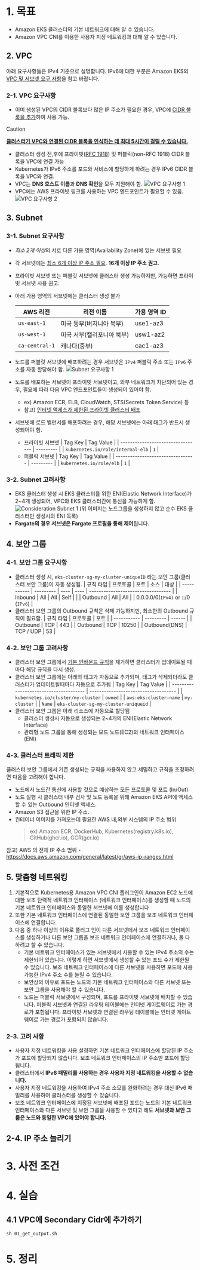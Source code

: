 # 1. 목표

- Amazon EKS 클러스터의 기본 네트워크에 대해 알 수 있습니다.
- Amazon VPC CNI를 이용한 사용자 지정 네트워킹과 대해 알 수 있습니다.

## 2. VPC

아래 요구사항들은 IPv4 기준으로 설명합니다. IPv6에 대한 부분은 Amazon EKS의 [VPC 및 서브넷 요구 사항](https://docs.aws.amazon.com/ko_kr/eks/latest/userguide/network-reqs.html)을 참고 바랍니다.

### 2-1. VPC 요구사항

- 이미 생성된 VPC의 CIDR 블록보다 많은 IP 주소가 필요한 경우, VPC에 [CIDR 블록을 추가](https://docs.aws.amazon.com/vpc/latest/userguide/working-with-vpcs.html#add-ipv4-cidr)하여 사용 가능.
> [!CAUTION]
> **<ins>클러스터가 VPC와 연결된 CIDR 블록을 인식하는 데 최대 5시간이 걸릴 수 있습니다.</ins>**
- 클러스터 생성 전,후에 프라이빗([RFC 1918](https://datatracker.ietf.org/doc/html/rfc1918)) 및 퍼블릭(non-RFC 1918) CIDR 블록을 VPC에 연결 가능
- Kubernetes가 IPv6 주소를 포드와 서비스에 할당하게 하려는 경우 IPv6 CIDR 블록을 VPC와 연결.
- VPC는 **DNS 호스트 이름**과 **DNS 확인**을 모두 지원해야 함.
  ![VPC 요구사항 1](images/requirement-vpc-1.png)
- VPC에는 AWS 프라이빗 링크를 사용하는 VPC 엔드포인트가 필요할 수 있음.
  ![VPC 요구사항 2](images/requirement-vpc-2.png)

## 3. Subnet

### 3-1. Subnet 요구사항

- *최소 2개 이상*의 서로 다른 가용 영역(Availability Zone)에 있는 서브넷 필요
- 각 서브넷에는 <ins>최소 6개 이상 IP 주소 필요</ins>. **16개 이상 IP 주소 권고**.
- 프라이빗 서브넷 또는 퍼블릿 서브넷에 클러스터 생성 가능하지만, 가능하면 프라이빗 서브넷 사용 권고.
- 아래 가용 영역의 서브넷에는 클러스터 생성 불가

  | AWS 리전       | 리전 이름                  | 가용 영역 ID |
  | -------------- | -------------------------- | ------------ |
  | `us-east-1`    | 미국 동부(버지니아 북부)   | use1-az3     |
  | `us-west-1`    | 미국 서부(캘리포니아 북부) | usw1-az2     |
  | `ca-central-1` | 캐나다(중부)               | cac1-az3     |

- 노드를 퍼블릿 서브넷에 배포하려는 경우 서브넷은 `IPv4` 퍼블릭 주소 또는 `IPv6` 주소를 자동 할당해야 함.
  ![Subnet 요구사항 1](images/requirement-subnet-1.png)
- 노드를 배포하는 서브넷이 프라이빗 서브넷이고, 외부 네트워크가 차단되어 있는 경우, 필요에 따라 다음 VPC 엔드포인트들이 생성되어 있어야 함.
  - ex) Amazon ECR, ELB, CloudWatch, STS(Secrets Token Service) 등
  - 참고) [인터넷 액세스가 제한된 프라이빗 클러스터 배포](https://docs.aws.amazon.com/ko_kr/eks/latest/userguide/private-clusters.html)
- 서브넷에 로드 밸런서를 배포하려는 경우, 해당 서브넷에는 아래 태그가 반드시 생성되어야 함.
  - 프라이빗 서브넷
    | Tag Key                           | Tag Value |
    | --------------------------------- | --------- |
    | `kubernetes.io/role/internal-elb` | `1`       |
  - 퍼블릭 서브넷
    | Tag Key                           | Tag Value |
    | --------------------------------- | --------- |
    | `kubernetes.io/role/elb`          | `1`       |

### 3-2. Subnet 고려사항

- EKS 클러스터 생성 시 EKS 클러스터를 위한 ENI(Elastic Network Interface)가 2~4개 생성되어, VPC와 EKS 클러스터간에 통신을 가능하게 함.
  ![Consideration Subnet 1](images/consideration-subnet-1.png)
  (위 이미지는 노드그룹을 생성하지 않고 순수 EKS 클러스터만 생성시의 ENI 목록)
- **Fargate의 경우 서브넷은 Fargate 프로필을 통해 제어**됩니다.

## 4. 보안 그룹

### 4-1. 보안 그룹 요구사항

- 클러스터 생성 시, `eks-cluster-sg-my-cluster-uniqueID` 라는 보안 그룹(클러스터 보안 그룹)이 자동 생성됨.
  | 규칙 타입   | 프로토콜  | 포트 | 소스 | 대상                               |
  | ----------- | --------- | ---- | ---- | ---------------------------------- |
  | Inbound     | All       | All  | Self |                                    |
  | Outbound    | All       | All  |      | 0.0.0.0/0(`IPv4)` or ::/0 (`IPv6`) |
- 클러스터 보안 그룹의 Outbound 규칙은 삭제 가능하지만, 최소한의 Outbound 규칙이 필요함.
  | 규칙 타입     | 프로토콜  | 포트   |
  | -----------   | --------- | ------ |
  | Outbound      | TCP       | 443    |
  | Outbound      | TCP       | 10250  |
  | Outbound(DNS) | TCP / UDP | 53     |
  
### 4-2. 보안 그룹 고려사항

- 클러스터 보안 그룹에서 [기본 인바운드 규칙](#4-1-보안-그룹-요구사항)을 제거하면 클러스터가 업데이트될 때마다 해당 규칙을 다시 생성.
- 클러스터 보안 그룹에는 아래의 태그가 자동으로 추가되며, 태그가 삭제되더라도 클러스터가 업데이트될때마다 자동으로 추가됨
  | Tag Key                                | Tag Value                            |
  | -------------------------------------- | ------------------------------------ |
  | `kubernetes.io/cluster/my-cluster`     | `owned`                              |
  | `aws:eks:cluster-name`                 | `my-cluster`                         |
  | `Name`                                 | `eks-cluster-sg-my-cluster-uniqueid` |
- 클러스터 보안 그룹은 아래 리소스에 자동으로 할당됨
  - 클러스터 생성시 자동으로 생성되는 2~4개의 ENI(Elastic Network Interface)
  - 관리형 노드 그룹을 통해 생성되는 모드 노드(EC2)의 네트워크 인터페이스(ENI)

### 4-3. 클러스터 트래픽 제한

클러스터 보안 그룹에서 기존 생성되는 규칙을 사용하지 않고 세밀하고 규칙을 조정하려면 다음을 고려해야 합니다.

- 노드에서 노드간 통신에 사용할 것으로 예상하는 모든 프로토콜 및 포트 (In/Out)
- 노드 실행 시 클러스터 내부 검사 및 노드 등록을 위해 Amazon EKS API에 액세스할 수 있는 Outbound 인터넷 액세스.
- Amazon S3 접근을 위한 IP 주소.
- 컨테이너 이미지를 가져오는데 필요한 AWS 내,외부 시스템의 IP 주소 범위
  > ex) Amazon ECR, DockerHub, Kubernetes(registry.k8s.io), GitHub(ghcr.io), GCR(gcr.io)

참고) AWS 의 전체 IP 주소 범위 - https://docs.aws.amazon.com/general/latest/gr/aws-ip-ranges.html

## 5. 맞춤형 네트워킹

1. 기본적으로 Kubernetes용 Amazon VPC CNI 플러그인이 Amazon EC2 노드에 대한 보조 탄력적 네트워크 인터페이스 (네트워크 인터페이스)를 생성할 때 노드의 기본 네트워크 인터페이스와 동일한 서브넷에 이를 생성합니다
2. 또한 기본 네트워크 인터페이스에 연결된 동일한 보안 그룹을 보조 네트워크 인터페이스에 연결합니다. 
3. 다음 중 하나 이상의 이유로 플러그 인이 다른 서브넷에서 보조 네트워크 인터페이스를 생성하거나 다른 보안 그룹을 보조 네트워크 인터페이스에 연결하거나, 둘 다 하려고 할 수 있습니다.
    - 기본 네트워크 인터페이스가 있는 서브넷에서 사용할 수 있는 IPv4 주소의 수는 제한되어 있습니다. 이렇게 하면 서브넷에서 생성할 수 있는 포드 수가 제한될 수 있습니다. 보조 네트워크 인터페이스에 다른 서브넷을 사용하면 포드에 사용 가능한 IPv4 주소 수를 늘릴 수 있습니다.
    - 보안상의 이유로 포드는 노드의 기본 네트워크 인터페이스와 다른 서브넷 또는 보안 그룹을 사용해야 할 수 있습니다.
    - 노드는 퍼블릭 서브넷에서 구성되며, 포드를 프라이빗 서브넷에 배치할 수 있습니다. 퍼블릭 서브넷과 연결된 라우팅 테이블에는 인터넷 게이트웨이로 가는 경로가 포함됩니다. 프라이빗 서브넷과 연결된 라우팅 테이블에는 인터넷 게이트웨이로 가는 경로가 포함되지 않습니다.

### 2-3. 고려 사항
- 사용자 지정 네트워킹을 사용 설정하면 기본 네트워크 인터페이스에 할당된 IP 주소가 포드에 할당되지 않습니다. 보조 네트워크 인터페이스의 IP 주소만 포드에 할당됩니다.
- 클러스터에서 **IPv6 패밀리를 사용하는 경우 사용자 지정 네트워킹을 사용할 수 없습니다.**
- 사용자 지정 네트워킹을 사용하여 IPv4 주소 소모를 완화하려는 경우 대신 IPv6 패밀리를 사용하여 클러스터를 생성할 수 있습니다.
- 보조 네트워크 인터페이스에 지정된 서브넷에 배포된 포드는 노드의 기본 네트워크 인터페이스와 다른 서브넷 및 보안 그룹을 사용할 수 있다고 해도 **서브넷과 보안 그룹은 노드와 동일한 VPC에 있어야 합니다.**

## 2-4. IP 주소 늘리기

# 3. 사전 조건

# 4. 실습
## 4.1 VPC에 Secondary Cidr에 추가하기
```
sh 01_get_output.sh
```
# 5. 정리